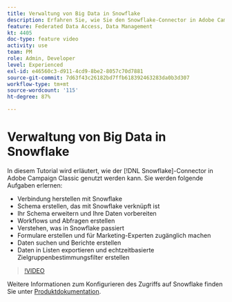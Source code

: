 ```yaml
---
title: Verwaltung von Big Data in Snowflake
description: Erfahren Sie, wie Sie den Snowflake-Connector in Adobe Campaign Classic nutzen können.
feature: Federated Data Access, Data Management
kt: 4405
doc-type: feature video
activity: use
team: PM
role: Admin, Developer
level: Experienced
exl-id: e46560c3-d911-4cd9-8be2-8057c70d7881
source-git-commit: 7d63f43c26182bd7ffb618392463283da0b3d307
workflow-type: tm+mt
source-wordcount: '115'
ht-degree: 87%

---
```


# Verwaltung von Big Data in Snowflake

In diesem Tutorial wird erläutert, wie der [!DNL Snowflake]-Connector in Adobe Campaign Classic genutzt werden kann.
Sie werden folgende Aufgaben erlernen:

* Verbindung herstellen mit Snowflake
* Schema erstellen, das mit Snowflake verknüpft ist
* Ihr Schema erweitern und Ihre Daten vorbereiten
* Workflows und Abfragen erstellen
* Verstehen, was in Snowflake passiert
* Formulare erstellen und für Marketing-Experten zugänglich machen
* Daten suchen und Berichte erstellen
* Daten in Listen exportieren und echtzeitbasierte Zielgruppenbestimmungsfilter erstellen

>[!VIDEO](https://video.tv.adobe.com/v/31588?quality=12&learn=on)

Weitere Informationen zum Konfigurieren des Zugriffs auf Snowflake finden Sie unter [Produktdokumentation](https://experienceleague.adobe.com/docs/campaign-classic/using/installing-campaign-classic/accessing-external-database/configure-fda/config-databases/configure-fda-snowflake.html?lang=de#installing-campaign-classic).
